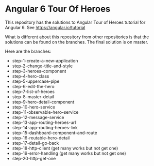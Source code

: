 # Angular 6 Tour Of Heroes

This repository has the solutions to Angular Tour of Heroes tutorial for Angular 6. See https://angular.io/tutorial

What is different about this repository from other repositories is that the solutions can be found on the branches. The final solution is on master.

Here are the branches:
* step-1-create-a-new-application
* step-2-change-title-and-style
* step-3-heroes-component
* step-4-hero-class
* step-5-uppercase-pipe
* step-6-edit-the-hero
* step-7-list-of-heroes
* step-8-master-detail
* step-9-hero-detail-component
* step-10-hero-service
* step-11-observable-hero-service
* step-12-message-service
* step-13-app-routing-heroes-url
* step-14-app-routing-heroes-link
* step-15-dashboard-component-and-route
* step-16-routable-hero-detail
* step-17-detail-go-back
* step-18-http-client (get many works but not get one)
* step-19-error-handling (get many works but not get one)
* step-20-http-get-one
